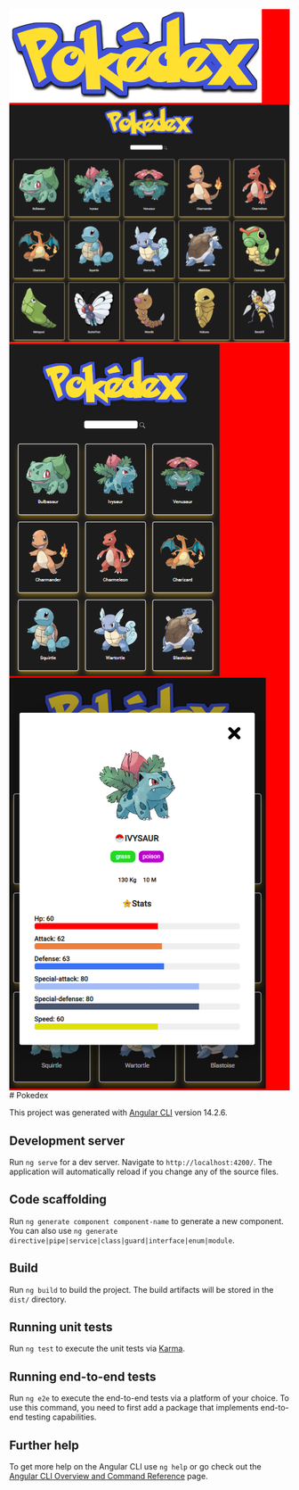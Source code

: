 <div style="background:red">
<img src="https://github.com/Diihpunk/pokedex/blob/main/src/assets/images/logo-pokedex.png"> 
<img src="https://github.com/Diihpunk/pokedex/blob/main/src/assets/images/photos/desktop-pokedex.png"> 
<img src="https://github.com/Diihpunk/pokedex/blob/main/src/assets/images/photos/mobile-pokedex.png"> 
<img src="https://github.com/Diihpunk/pokedex/blob/main/src/assets/images/photos/mobile-pokedex-stats.png"> 

</div>
# Pokedex

This project was generated with [Angular CLI](https://github.com/angular/angular-cli) version 14.2.6.

## Development server

Run `ng serve` for a dev server. Navigate to `http://localhost:4200/`. The application will automatically reload if you change any of the source files.

## Code scaffolding

Run `ng generate component component-name` to generate a new component. You can also use `ng generate directive|pipe|service|class|guard|interface|enum|module`.

## Build

Run `ng build` to build the project. The build artifacts will be stored in the `dist/` directory.

## Running unit tests

Run `ng test` to execute the unit tests via [Karma](https://karma-runner.github.io).

## Running end-to-end tests

Run `ng e2e` to execute the end-to-end tests via a platform of your choice. To use this command, you need to first add a package that implements end-to-end testing capabilities.

## Further help

To get more help on the Angular CLI use `ng help` or go check out the [Angular CLI Overview and Command Reference](https://angular.io/cli) page.
